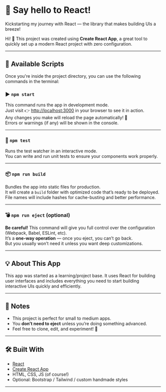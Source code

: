 # 🚀 Say hello to React! 
Kickstarting my journey with React — the library that makes building UIs a breeze!

Hi! 👋 This project was created using **Create React App**, a great tool to quickly set up a modern React project with zero configuration.

---

## 📁 Available Scripts

Once you're inside the project directory, you can use the following commands in the terminal:

### ▶️ `npm start`

This command runs the app in development mode.  
Just visit 👉 [http://localhost:3000](http://localhost:3000) in your browser to see it in action.  
Any changes you make will reload the page automatically! 🔁  
Errors or warnings (if any) will be shown in the console.

---

### 🧪 `npm test`

Runs the test watcher in an interactive mode.  
You can write and run unit tests to ensure your components work properly.

---

### 📦 `npm run build`

Bundles the app into static files for production.  
It will create a `build` folder with optimized code that’s ready to be deployed.  
File names will include hashes for cache-busting and better performance.

---

### 💣 `npm run eject` (optional)

**Be careful!** This command will give you full control over the configuration (Webpack, Babel, ESLint, etc).  
It’s a **one-way operation** — once you eject, you can’t go back.  
But you usually won’t need it unless you want deep customizations.

---

## 💡 About This App

This app was started as a learning/project base. It uses React for building user interfaces and includes everything you need to start building interactive UIs quickly and efficiently.

---

## 📌 Notes

- This project is perfect for small to medium apps.
- You **don’t need to eject** unless you’re doing something advanced.
- Feel free to clone, edit, and experiment! 🎨

---

## 🛠️ Built With

- [React](https://reactjs.org/)
- [Create React App](https://create-react-app.dev/)
- HTML, CSS, JS (of course!)
- Optional: Bootstrap / Tailwind / custom handmade styles

---




